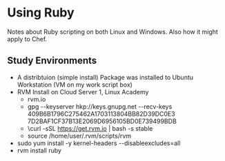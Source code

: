 # Using Ruby

Notes about Ruby scripting on both Linux and Windows. Also how it might apply to Chef.

## Study Environments
* A distribtuion (simple install) Package was installed to Ubuntu Workstation (VM on my work script box)
* RVM Install on Cloud Server 1, Linux Academy
  * rvm.io
  * gpg --keyserver hkp://keys.gnupg.net --recv-keys 409B6B1796C275462A1703113804BB82D39DC0E3 7D2BAF1CF37B13E2069D6956105BD0E739499BDB
  * \curl -sSL https://get.rvm.io | bash -s stable
  * source /home/user/.rvm/scripts/rvm
* sudo yum install -y kernel-headers --disableexcludes=all
* rvm install ruby